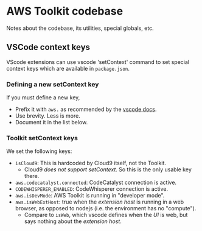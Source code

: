 # AWS Toolkit codebase

Notes about the codebase, its utilities, special globals, etc.

## VSCode context keys

VScode extensions can use vscode 'setContext' command to set special context keys which are
available in `package.json`.

### Defining a new setContext key

If you must define a new key,

-   Prefix it with `aws.` as recommended by the [vscode docs](https://code.visualstudio.com/api/extension-guides/command#using-a-custom-when-clause-context).
-   Use brevity. Less is more.
-   Document it in the list below.

### Toolkit setContext keys

We set the following keys:

-   `isCloud9`: This is hardcoded by Cloud9 itself, not the Toolkit.
    -   Cloud9 _does not support setContext_. So this is the only usable key there.
-   `aws.codecatalyst.connected`: CodeCatalyst connection is active.
-   `CODEWHISPERER_ENABLED`: CodeWhisperer connection is active.
-   `aws.isDevMode`: AWS Toolkit is running in "developer mode".
-   `aws.isWebExtHost`: true when the _extension host_ is running in a web browser, as opposed to
    nodejs (i.e. the environment has no "compute").
    -   Compare to `isWeb`, which vscode defines when the _UI_ is web, but says nothing about the
        _extension host_.
